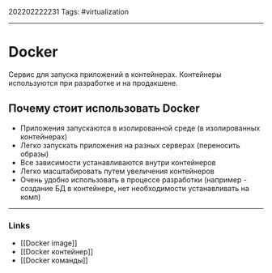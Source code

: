 202202222231
Tags: #virtualization

--- 
# Docker
Сервис для запуска приложений в контейнерах. Контейнеры используются при разработке и на продакшене.

## Почему стоит использовать Docker
- Приложения запускаются в изолированной среде (в изолированных контейнерах)
- Легко запускать приложения на разных серверах (переносить образы)
- Все зависимости устанавливаются внутри контейнеров
- Легко масштабировать путем увеличения контейнеров
- Очень удобно использовать в процессе разработки (например - создание БД в контейнере, нет необходимости устанавливать на комп)

--- 
### Links
- [[Docker image]]
- [[Docker контейнер]]
- [[Docker команды]]